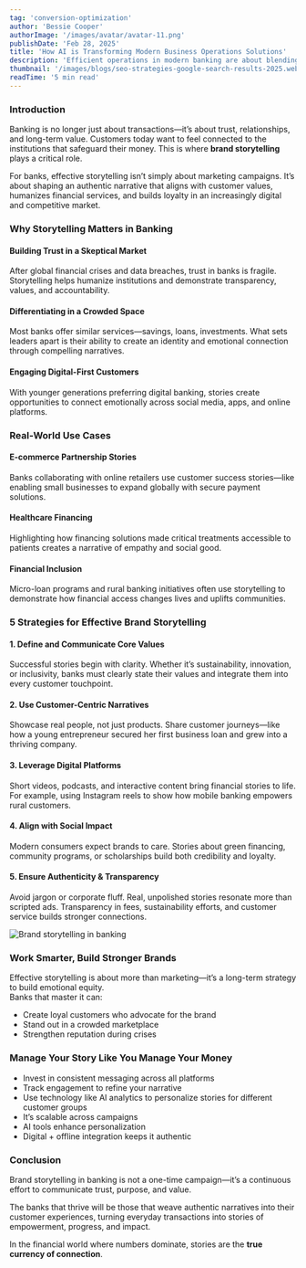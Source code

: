 ```yaml
---
tag: 'conversion-optimization'
author: 'Bessie Cooper'
authorImage: '/images/avatar/avatar-11.png'
publishDate: 'Feb 28, 2025'
title: 'How AI is Transforming Modern Business Operations Solutions'
description: 'Efficient operations in modern banking are about blending digital innovation with customer-centric strategies. By streamlining workflows, adopting automation, and enhancing service delivery, banks can maximize efficiency while delivering exceptional customer value.'
thumbnail: '/images/blogs/seo-strategies-google-search-results-2025.webp'
readTime: '5 min read'
---
```


### Introduction

Banking is no longer just about transactions—it’s about trust, relationships, and long-term value. Customers today want to feel connected to the institutions that safeguard their money. This is where **brand storytelling** plays a critical role.

For banks, effective storytelling isn’t simply about marketing campaigns. It’s about shaping an authentic narrative that aligns with customer values, humanizes financial services, and builds loyalty in an increasingly digital and competitive market.

### Why Storytelling Matters in Banking

#### Building Trust in a Skeptical Market

After global financial crises and data breaches, trust in banks is fragile. Storytelling helps humanize institutions and demonstrate transparency, values, and accountability.

#### Differentiating in a Crowded Space

Most banks offer similar services—savings, loans, investments. What sets leaders apart is their ability to create an identity and emotional connection through compelling narratives.

#### Engaging Digital-First Customers

With younger generations preferring digital banking, stories create opportunities to connect emotionally across social media, apps, and online platforms.

### Real-World Use Cases

#### E-commerce Partnership Stories

Banks collaborating with online retailers use customer success stories—like enabling small businesses to expand globally with secure payment solutions.

#### Healthcare Financing

Highlighting how financing solutions made critical treatments accessible to patients creates a narrative of empathy and social good.

#### Financial Inclusion

Micro-loan programs and rural banking initiatives often use storytelling to demonstrate how financial access changes lives and uplifts communities.

### 5 Strategies for Effective Brand Storytelling

#### 1. Define and Communicate Core Values

Successful stories begin with clarity. Whether it’s sustainability, innovation, or inclusivity, banks must clearly state their values and integrate them into every customer touchpoint.

#### 2. Use Customer-Centric Narratives

Showcase real people, not just products. Share customer journeys—like how a young entrepreneur secured her first business loan and grew into a thriving company.

#### 3. Leverage Digital Platforms

Short videos, podcasts, and interactive content bring financial stories to life. For example, using Instagram reels to show how mobile banking empowers rural customers.

#### 4. Align with Social Impact

Modern consumers expect brands to care. Stories about green financing, community programs, or scholarships build both credibility and loyalty.

#### 5. Ensure Authenticity & Transparency

Avoid jargon or corporate fluff. Real, unpolished stories resonate more than scripted ads. Transparency in fees, sustainability efforts, and customer service builds stronger connections.

![Brand storytelling in banking](/images/blogs/blog-37.png)

### Work Smarter, Build Stronger Brands

Effective storytelling is about more than marketing—it’s a long-term strategy to build emotional equity.  
Banks that master it can:

- Create loyal customers who advocate for the brand
- Stand out in a crowded marketplace
- Strengthen reputation during crises

### Manage Your Story Like You Manage Your Money

- Invest in consistent messaging across all platforms
- Track engagement to refine your narrative
- Use technology like AI analytics to personalize stories for different customer groups
- It’s scalable across campaigns
- AI tools enhance personalization
- Digital + offline integration keeps it authentic

### Conclusion

Brand storytelling in banking is not a one-time campaign—it’s a continuous effort to communicate trust, purpose, and value.

The banks that thrive will be those that weave authentic narratives into their customer experiences, turning everyday transactions into stories of empowerment, progress, and impact.

In the financial world where numbers dominate, stories are the **true currency of connection**.












